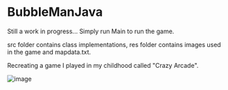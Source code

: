# BubbleManJava

Still a work in progress... 
Simply run Main to run the game.

src folder contains class implementations, res folder contains images used in the game and mapdata.txt.

Recreating a game I played in my childhood called "Crazy Arcade".


![image](https://user-images.githubusercontent.com/110533947/206882367-404a4d21-8cc5-4241-81ab-c549512583f7.png)
